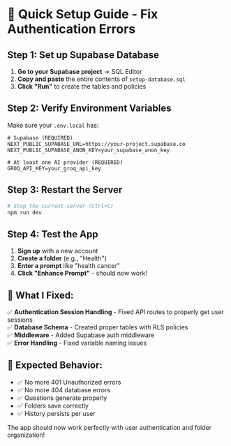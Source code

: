 # 🚀 Quick Setup Guide - Fix Authentication Errors

## **Step 1: Set up Supabase Database**

1. **Go to your Supabase project** → SQL Editor
2. **Copy and paste** the entire contents of `setup-database.sql`
3. **Click "Run"** to create the tables and policies

## **Step 2: Verify Environment Variables**

Make sure your `.env.local` has:

```env
# Supabase (REQUIRED)
NEXT_PUBLIC_SUPABASE_URL=https://your-project.supabase.co
NEXT_PUBLIC_SUPABASE_ANON_KEY=your_supabase_anon_key

# At least one AI provider (REQUIRED)
GROQ_API_KEY=your_groq_api_key
```

## **Step 3: Restart the Server**

```bash
# Stop the current server (Ctrl+C)
npm run dev
```

## **Step 4: Test the App**

1. **Sign up** with a new account
2. **Create a folder** (e.g., "Health")
3. **Enter a prompt** like "health cancer"
4. **Click "Enhance Prompt"** - should now work!

## **🔧 What I Fixed:**

✅ **Authentication Session Handling** - Fixed API routes to properly get user sessions  
✅ **Database Schema** - Created proper tables with RLS policies  
✅ **Middleware** - Added Supabase auth middleware  
✅ **Error Handling** - Fixed variable naming issues  

## **🎯 Expected Behavior:**

- ✅ No more 401 Unauthorized errors
- ✅ No more 404 database errors  
- ✅ Questions generate properly
- ✅ Folders save correctly
- ✅ History persists per user

The app should now work perfectly with user authentication and folder organization!

